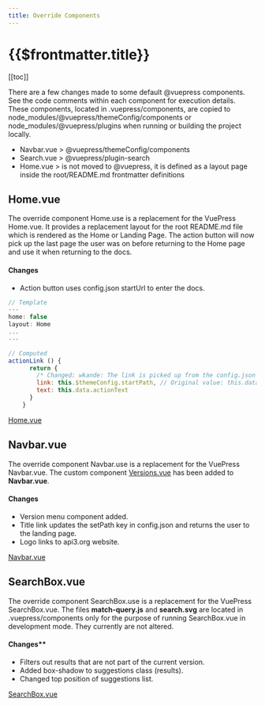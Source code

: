 ```yaml
---
title: Override Components
---
```


# {{$frontmatter.title}}

<TocHeader />
[[toc]]

There are a few changes made to some default @vuepress components. See the code comments within each component for execution details. These components, located in .vuepress/components, are copied to node_modules/@vuepress/themeConfig/components or node_modules/@vuepress/plugins when running or building the project locally.

- Navbar.vue > @vuepress/themeConfig/components
- Search.vue > @vuepress/plugin-search
- Home.vue > is not moved to @vuepress, it is defined as a layout page inside the root/README.md frontmatter definitions


## Home.vue

The override component Home.use is a replacement for the VuePress Home.vue. It provides a replacement layout for the root README.md file which is rendered as the Home or Landing Page. The action button will now pick up the last page the user was on before returning to the Home page and use it when returning to the docs.

#### Changes

- Action button uses config.json startUrl to enter the docs.

```js
// Template
---
home: false
layout: Home
...
---

// Computed
actionLink () {
      return {
        /* Changed: wkande: The link is picked up from the config.json file which is set by the title in the Navbar. */
        link: this.$themeConfig.startPath, // Original value: this.data.actionLink,
        text: this.data.actionText
      }
    }
```

[Home.vue](https://github.com/api3dao/api3-docs/blob/stage/docs/.vuepress/components/Home.vue)

## Navbar.vue

The override component Navbar.use is a replacement for the VuePress Navbar.vue. The custom component [Versions.vue](./custom-components.md#versions.vue) has been added to **Navbar.vue**.


#### Changes

- Version menu component added.
- Title link updates the setPath key in config.json and returns the user to the landing page.
- Logo links to api3.org website.

[Navbar.vue](https://github.com/api3dao/api3-docs/blob/stage/docs/.vuepress/components/Navbar.vue)

## SearchBox.vue

The override component SearchBox.use is a replacement for the VuePress SearchBox.vue. The files **match-query.js** and **search.svg** are located in .vuepress/components only for the purpose of running SearchBox.vue in development mode. They currently are not altered.

#### Changes**

- Filters out results that are not part of the current version.
- Added box-shadow to suggestions class (results).
- Changed top position of suggestions list.

[SearchBox.vue](https://github.com/api3dao/api3-docs/blob/stage/docs/.vuepress/components/SearchBox.vue)
